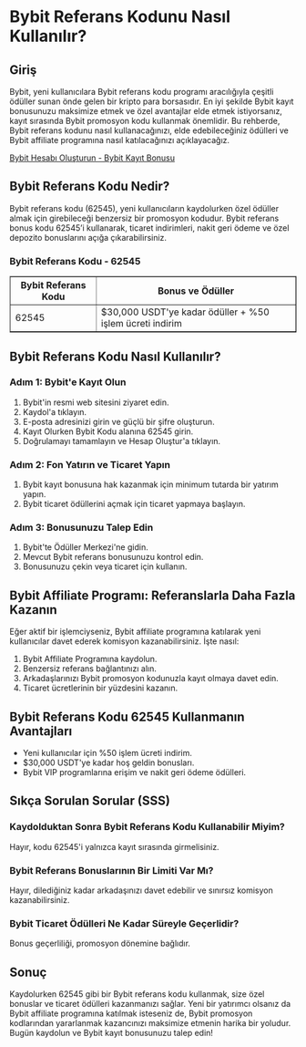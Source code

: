 <h1>Bybit Referans Kodunu Nasıl Kullanılır?</h1>

<h2>Giriş</h2>
<p>Bybit, yeni kullanıcılara Bybit referans kodu programı aracılığıyla çeşitli ödüller sunan önde gelen bir kripto para borsasıdır. En iyi şekilde Bybit kayıt bonusunuzu maksimize etmek ve özel avantajlar elde etmek istiyorsanız, kayıt sırasında Bybit promosyon kodu kullanmak önemlidir. Bu rehberde, Bybit referans kodunu nasıl kullanacağınızı, elde edebileceğiniz ödülleri ve Bybit affiliate programına nasıl katılacağınızı açıklayacağız.</p>

<a href="https://partner.bybit.com/b/62545" target="_blank">Bybit Hesabı Oluşturun - Bybit Kayıt Bonusu</a>

<h2>Bybit Referans Kodu Nedir?</h2>
<p>Bybit referans kodu (62545), yeni kullanıcıların kaydolurken özel ödüller almak için girebileceği benzersiz bir promosyon kodudur. Bybit referans bonus kodu 62545’i kullanarak, ticaret indirimleri, nakit geri ödeme ve özel depozito bonuslarını açığa çıkarabilirsiniz.</p>

<h3>Bybit Referans Kodu - 62545</h3>
<table border="1">
        <tr>
            <th>Bybit Referans Kodu</th>
            <th>Bonus ve Ödüller</th>
        </tr>
        <tr>
            <td>62545</td>
            <td>$30,000 USDT'ye kadar ödüller + %50 işlem ücreti indirim</td>
        </tr>
</table>

<h2>Bybit Referans Kodu Nasıl Kullanılır?</h2>

<h3>Adım 1: Bybit'e Kayıt Olun</h3>
<ol>
        <li>Bybit'in resmi web sitesini ziyaret edin.</li>
        <li>Kaydol'a tıklayın.</li>
        <li>E-posta adresinizi girin ve güçlü bir şifre oluşturun.</li>
        <li>Kayıt Olurken Bybit Kodu alanına 62545 girin.</li>
        <li>Doğrulamayı tamamlayın ve Hesap Oluştur'a tıklayın.</li>
</ol>

<h3>Adım 2: Fon Yatırın ve Ticaret Yapın</h3>
<ol>
        <li>Bybit kayıt bonusuna hak kazanmak için minimum tutarda bir yatırım yapın.</li>
        <li>Bybit ticaret ödüllerini açmak için ticaret yapmaya başlayın.</li>
</ol>

<h3>Adım 3: Bonusunuzu Talep Edin</h3>
<ol>
        <li>Bybit'te Ödüller Merkezi'ne gidin.</li>
        <li>Mevcut Bybit referans bonusunuzu kontrol edin.</li>
        <li>Bonusunuzu çekin veya ticaret için kullanın.</li>
</ol>

<h2>Bybit Affiliate Programı: Referanslarla Daha Fazla Kazanın</h2>
<p>Eğer aktif bir işlemciyseniz, Bybit affiliate programına katılarak yeni kullanıcılar davet ederek komisyon kazanabilirsiniz. İşte nasıl:</p>
    <ol>
        <li>Bybit Affiliate Programına kaydolun.</li>
        <li>Benzersiz referans bağlantınızı alın.</li>
        <li>Arkadaşlarınızı Bybit promosyon kodunuzla kayıt olmaya davet edin.</li>
        <li>Ticaret ücretlerinin bir yüzdesini kazanın.</li>
    </ol>

<h2>Bybit Referans Kodu 62545 Kullanmanın Avantajları</h2>
    <ul>
        <li>Yeni kullanıcılar için %50 işlem ücreti indirim.</li>
        <li>$30,000 USDT'ye kadar hoş geldin bonusları.</li>
        <li>Bybit VIP programlarına erişim ve nakit geri ödeme ödülleri.</li>
    </ul>

<h2>Sıkça Sorulan Sorular (SSS)</h2>

<h3>Kaydolduktan Sonra Bybit Referans Kodu Kullanabilir Miyim?</h3>
<p>Hayır, kodu 62545'i yalnızca kayıt sırasında girmelisiniz.</p>

<h3>Bybit Referans Bonuslarının Bir Limiti Var Mı?</h3>
<p>Hayır, dilediğiniz kadar arkadaşınızı davet edebilir ve sınırsız komisyon kazanabilirsiniz.</p>

<h3>Bybit Ticaret Ödülleri Ne Kadar Süreyle Geçerlidir?</h3>
<p>Bonus geçerliliği, promosyon dönemine bağlıdır.</p>

<h2>Sonuç</h2>
<p>Kaydolurken 62545 gibi bir Bybit referans kodu kullanmak, size özel bonuslar ve ticaret ödülleri kazanmanızı sağlar. Yeni bir yatırımcı olsanız da Bybit affiliate programına katılmak isteseniz de, Bybit promosyon kodlarından yararlanmak kazancınızı maksimize etmenin harika bir yoludur. Bugün kaydolun ve Bybit kayıt bonusunuzu talep edin!</p>

</body>
</html>
